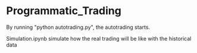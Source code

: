 # Programmatic_Trading

By running "python autotrading.py", the autotrading starts.

Simulation.ipynb simulate how the real trading will be like with the historical data
